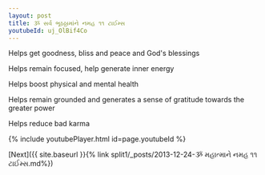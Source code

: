 ```yaml
---
layout: post
title: ૐ સર્વ ભૂઠઠ્ઠામાંને નમહ ૧૧ ટાઈમ્સ
youtubeId: uj_OlBif4Co
---
```

 
 
Helps get goodness, bliss and peace and God's blessings
 
Helps remain focused, help generate inner energy 
 
Helps boost physical and mental health 
 
Helps remain grounded and generates a sense of gratitude towards the greater power 
 
Helps reduce bad karma
 
 
 
 


{% include youtubePlayer.html id=page.youtubeId %}
 
[Next]({{ site.baseurl }}{% link  split1/_posts/2013-12-24-ૐ મહાત્માને નમહ ૧૧ ટાઈમ્સ.md%})
 
